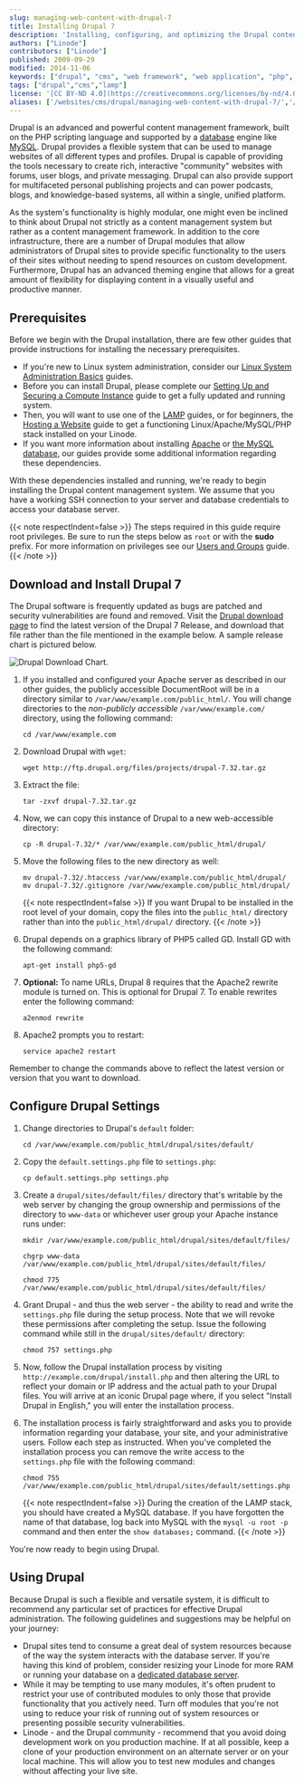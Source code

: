 ```yaml
---
slug: managing-web-content-with-drupal-7
title: Installing Drupal 7
description: 'Installing, configuring, and optimizing the Drupal content management framework on your Linode.'
authors: ["Linode"]
contributors: ["Linode"]
published: 2009-09-29
modified: 2014-11-06
keywords: ["drupal", "cms", "web framework", "web application", "php", "content management system", "content management framework"]
tags: ["drupal","cms","lamp"]
license: '[CC BY-ND 4.0](https://creativecommons.org/licenses/by-nd/4.0)'
aliases: ['/websites/cms/drupal/managing-web-content-with-drupal-7/','/websites/cms/managing-web-content-with-drupal-7/']
---
```


Drupal is an advanced and powerful content management framework, built on the PHP scripting language and supported by a [database](/docs/databases/) engine like [MySQL](/docs/databases/mysql/). Drupal provides a flexible system that can be used to manage websites of all different types and profiles. Drupal is capable of providing the tools necessary to create rich, interactive "community" websites with forums, user blogs, and private messaging. Drupal can also provide support for multifaceted personal publishing projects and can power podcasts, blogs, and knowledge-based systems, all within a single, unified platform.

As the system's functionality is highly modular, one might even be inclined to think about Drupal not strictly as a content management system but rather as a content management framework. In addition to the core infrastructure, there are a number of Drupal modules that allow administrators of Drupal sites to provide specific functionality to the users of their sites without needing to spend resources on custom development. Furthermore, Drupal has an advanced theming engine that allows for a great amount of flexibility for displaying content in a visually useful and productive manner.

## Prerequisites

Before we begin with the Drupal installation, there are few other guides that provide instructions for installing the necessary prerequisites.

- If you're new to Linux system administration, consider our [Linux System Administration Basics](/docs/guides/linux-system-administration-basics/) guides.
- Before you can install Drupal, please complete our [Setting Up and Securing a Compute Instance](/docs/products/compute/compute-instances/guides/set-up-and-secure/) guide to get a fully updated and running system.
- Then, you will want to use one of the [LAMP](/docs/web-servers/lamp/) guides, or for beginners, the [Hosting a Website](/docs/guides/hosting-a-website-ubuntu-18-04/) guide to get a functioning Linux/Apache/MySQL/PHP stack installed on your Linode.
- If you want more information about installing [Apache](/docs/web-servers/apache/) or [the MySQL database](/docs/databases/mysql/), our guides provide some additional information regarding these dependencies.

With these dependencies installed and running, we're ready to begin installing the Drupal content management system. We assume that you have a working SSH connection to your server and database credentials to access your database server.

{{< note respectIndent=false >}}
The steps required in this guide require root privileges. Be sure to run the steps below as ``root`` or with the **sudo** prefix. For more information on privileges see our [Users and Groups](/docs/guides/linux-users-and-groups/) guide.
{{< /note >}}

## Download and Install Drupal 7

The Drupal software is frequently updated as bugs are patched and security vulnerabilities are found and removed. Visit the [Drupal download page](http://drupal.org/project/drupal) to find the latest version of the Drupal 7 Release, and download that file rather than the file mentioned in the example below. A sample release chart is pictured below.

![Drupal Download Chart.](drupal-download-7.png)

1.  If you installed and configured your Apache server as described in our other guides, the publicly accessible DocumentRoot will be in a directory similar to `/var/www/example.com/public_html/`. You will change directories to the *non-publicly accessible* `/var/www/example.com/` directory, using the following command:

    ```command
    cd /var/www/example.com
    ```

2.  Download Drupal with `wget`:

    ```command
    wget http://ftp.drupal.org/files/projects/drupal-7.32.tar.gz
    ```

3.  Extract the file:

    ```command
    tar -zxvf drupal-7.32.tar.gz
    ```

4.  Now, we can copy this instance of Drupal to a new web-accessible directory:

    ```command
    cp -R drupal-7.32/* /var/www/example.com/public_html/drupal/
    ```

5. Move the following files to the new directory as well:

    ```command
    mv drupal-7.32/.htaccess /var/www/example.com/public_html/drupal/
    mv drupal-7.32/.gitignore /var/www/example.com/public_html/drupal/
    ```

    {{< note respectIndent=false >}}
If you want Drupal to be installed in the root level of your domain, copy the files into the `public_html/` directory rather than into the `public_html/drupal/` directory.
{{< /note >}}

6. Drupal depends on a graphics library of PHP5 called GD. Install GD with the following command:

    ```command
    apt-get install php5-gd
    ```

7. **Optional:** To name URLs, Drupal 8 requires that the Apache2 rewrite module is turned on. This is optional for Drupal 7. To enable rewrites enter the following command:

    ```command
    a2enmod rewrite
    ```

8. Apache2 prompts you to restart:

    ```command
    service apache2 restart
    ```

Remember to change the commands above to reflect the latest version or version that you want to download.

## Configure Drupal Settings

1.  Change directories to Drupal's `default` folder:

    ```command
    cd /var/www/example.com/public_html/drupal/sites/default/
    ```

2. Copy the `default.settings.php` file to `settings.php`:

    ```command
    cp default.settings.php settings.php
    ```

3.  Create a `drupal/sites/default/files/` directory that's writable by the web server by changing the group ownership and permissions of the directory to `www-data` or whichever user group your Apache instance runs under:

    ```command
    mkdir /var/www/example.com/public_html/drupal/sites/default/files/

    chgrp www-data /var/www/example.com/public_html/drupal/sites/default/files/

    chmod 775 /var/www/example.com/public_html/drupal/sites/default/files/
    ```

4.  Grant Drupal - and thus the web server - the ability to read and write the `settings.php` file during the setup process. Note that we will revoke these permissions after completing the setup. Issue the following command while still in the `drupal/sites/default/` directory:

    ```command
    chmod 757 settings.php
    ```

5.  Now, follow the Drupal installation process by visiting `http://example.com/drupal/install.php` and then altering the URL to reflect your domain or IP address and the actual path to your Drupal files. You will arrive at an iconic Drupal page where, if you select "Install Drupal in English," you will enter the installation process.


6.  The installation process is fairly straightforward and asks you to provide information regarding your database, your site, and your administrative users. Follow each step as instructed. When you've completed the installation process you can remove the write access to the `settings.php` file with the following command:

    ```command
    chmod 755 /var/www/example.com/public_html/drupal/sites/default/settings.php
    ```

    {{< note respectIndent=false >}}
During the creation of the LAMP stack, you should have created a MySQL database. If you have forgotten the name of that database, log back into MySQL with the `mysql -u root -p` command and then enter the `show databases;` command.
{{< /note >}}

You're now ready to begin using Drupal.

## Using Drupal


Because Drupal is such a flexible and versatile system, it is difficult to recommend any particular set of practices for effective Drupal administration. The following guidelines and suggestions may be helpful on your journey:

-   Drupal sites tend to consume a great deal of system resources because of the way the system interacts with the database server. If you're having this kind of problem, consider resizing your Linode for more RAM or running your database on a [dedicated database server](/docs/guides/how-to-install-mysql-on-debian-7/).
-   While it may be tempting to use many modules, it's often prudent to restrict your use of contributed modules to only those that provide functionality that you actively need. Turn off modules that you're not using to reduce your risk of running out of system resources or presenting possible security vulnerabilities.
-   Linode - and the Drupal community - recommend that you avoid doing development work on you production machine. If at all possible, keep a clone of your production environment on an alternate server or on your local machine. This will allow you to test new modules and changes without affecting your live site.



